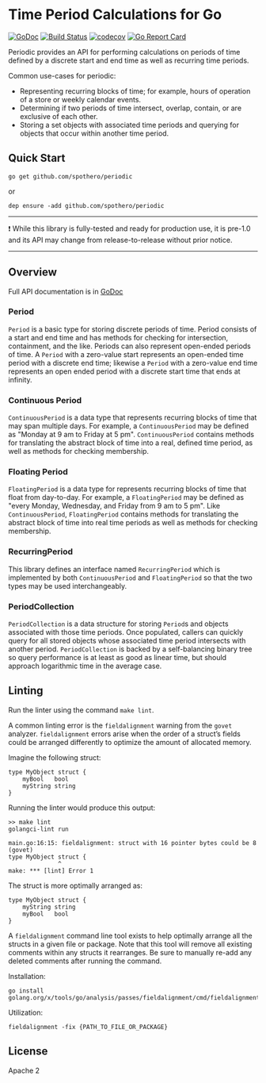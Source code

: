 # Time Period Calculations for Go

[![GoDoc](https://godoc.org/github.com/spothero/periodic?status.svg)](https://godoc.org/github.com/spothero/periodic)
[![Build Status](https://circleci.com/gh/spothero/periodic/tree/master.svg?style=shield)](https://circleci.com/gh/spothero/periodic/tree/master)
[![codecov](https://codecov.io/gh/spothero/periodic/branch/master/graph/badge.svg)](https://codecov.io/gh/spothero/periodic)
[![Go Report Card](https://goreportcard.com/badge/github.com/spothero/periodic)](https://goreportcard.com/report/github.com/spothero/periodic)

Periodic provides an API for performing calculations on periods of time defined by a discrete start and end time as
well as recurring time periods.

Common use-cases for periodic:
* Representing recurring blocks of time; for example, hours of operation of a store or weekly calendar events.
* Determining if two periods of time intersect, overlap, contain, or are exclusive of each other.
* Storing a set objects with associated time periods and querying for objects that occur within another
  time period.

## Quick Start

```
go get github.com/spothero/periodic
```
or
```
dep ensure -add github.com/spothero/periodic
```

*********************************************************************************
️❗️ While this library is fully-tested and ready for production use, it is pre-1.0
and its API may change from release-to-release without prior notice.
*********************************************************************************

## Overview

Full API documentation is in [GoDoc](https://godoc.org/github.com/spothero/periodic)

### Period
`Period` is a basic type for storing discrete periods of time. Period consists of a start and end time and
has methods for checking for intersection, containment, and the like. Periods can also represent open-ended
periods of time. A `Period` with a zero-value start represents an open-ended time period with a discrete end time;
likewise a `Period` with a zero-value end time represents an open ended period with a discrete start time that ends
at infinity.

### Continuous Period
`ContinuousPeriod` is a data type that represents recurring blocks of time that may span multiple days. For example,
a `ContinuousPeriod` may be defined as "Monday at 9 am to Friday at 5 pm". `ContinuousPeriod` contains methods
for translating the abstract block of time into a real, defined time period, as well as methods for checking
membership.

### Floating Period
`FloatingPeriod` is a data type for represents recurring blocks of time that float from day-to-day. For example,
a `FloatingPeriod` may be defined as "every Monday, Wednesday, and Friday from 9 am to 5 pm". Like `ContinuousPeriod`,
`FloatingPeriod` contains methods for translating the abstract block of time into real time periods as well as
methods for checking membership.

### RecurringPeriod
This library defines an interface named `RecurringPeriod` which is implemented by both `ContinuousPeriod` and
`FloatingPeriod` so that the two types may be used interchangeably.

### PeriodCollection
`PeriodCollection` is a data structure for storing `Period`s and objects associated with those time periods.
Once populated, callers can quickly query for all stored objects whose associated time period intersects
with another period. `PeriodCollection` is backed by a self-balancing binary tree so query performance is at least as
good as linear time, but should approach logarithmic time in the average case.

## Linting

Run the linter using the command `make lint`.

A common linting error is the `fieldalignment` warning from the `govet` analyzer. `fieldalignment` errors arise when the order of a struct’s fields could be arranged differently to optimize the amount of allocated memory.

Imagine the following struct:
```
type MyObject struct {
    myBool   bool
    myString string
}
```

Running the linter would produce this output:
```
>> make lint
golangci-lint run

main.go:16:15: fieldalignment: struct with 16 pointer bytes could be 8 (govet)
type MyObject struct {
              ^
make: *** [lint] Error 1
```

The struct is more optimally arranged as:
```
type MyObject struct {
    myString string
    myBool   bool
}
```

A `fieldalignment` command line tool exists to help optimally arrange all the structs in a given file or package. Note that this tool will remove all existing comments within any structs it rearranges. Be sure to manually re-add any deleted comments after running the command.

Installation:
```
go install golang.org/x/tools/go/analysis/passes/fieldalignment/cmd/fieldalignment@latest
```

Utilization:
```
fieldalignment -fix {PATH_TO_FILE_OR_PACKAGE}
```

## License
Apache 2
